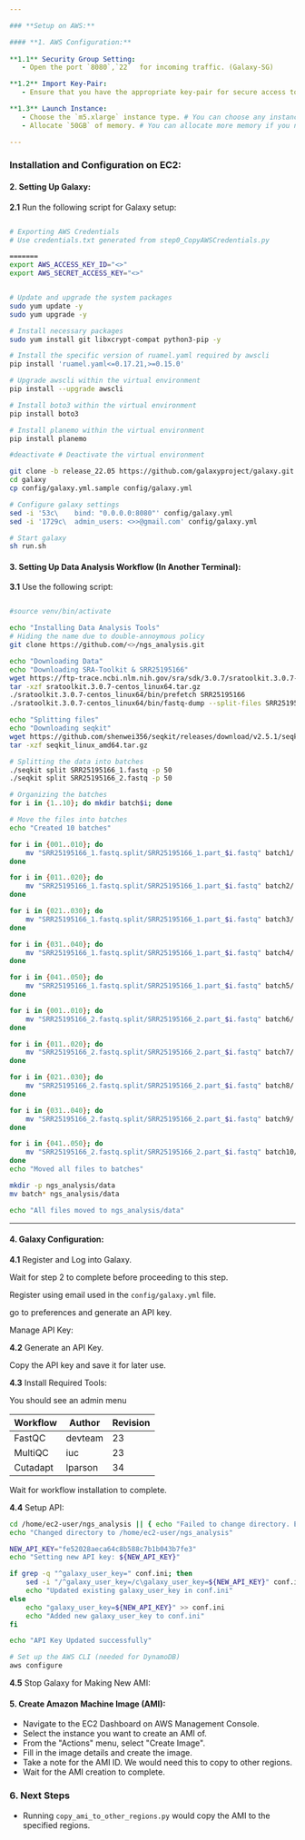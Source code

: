 ```yaml
---

### **Setup on AWS:**

#### **1. AWS Configuration:**
   
**1.1** Security Group Setting:
   - Open the port `8080`,`22`  for incoming traffic. (Galaxy-SG)

**1.2** Import Key-Pair:
   - Ensure that you have the appropriate key-pair for secure access to your EC2 instance.

**1.3** Launch Instance:
   - Choose the `m5.xlarge` instance type. # You can choose any instance type that suits your needs.
   - Allocate `50GB` of memory. # You can allocate more memory if you need it.

---
```


### **Installation and Configuration on EC2:**

#### **2. Setting Up Galaxy:**

**2.1** Run the following script for Galaxy setup:

```bash

# Exporting AWS Credentials
# Use credentials.txt generated from step0_CopyAWSCredentials.py

=======
export AWS_ACCESS_KEY_ID="<>"
export AWS_SECRET_ACCESS_KEY="<>"


# Update and upgrade the system packages
sudo yum update -y
sudo yum upgrade -y

# Install necessary packages
sudo yum install git libxcrypt-compat python3-pip -y

# Install the specific version of ruamel.yaml required by awscli
pip install 'ruamel.yaml<=0.17.21,>=0.15.0'

# Upgrade awscli within the virtual environment
pip install --upgrade awscli

# Install boto3 within the virtual environment
pip install boto3

# Install planemo within the virtual environment
pip install planemo

#deactivate # Deactivate the virtual environment

git clone -b release_22.05 https://github.com/galaxyproject/galaxy.git
cd galaxy
cp config/galaxy.yml.sample config/galaxy.yml

# Configure galaxy settings
sed -i '53c\    bind: "0.0.0.0:8080"' config/galaxy.yml
sed -i '1729c\  admin_users: <>>@gmail.com' config/galaxy.yml

# Start galaxy
sh run.sh
```

#### **3. Setting Up Data Analysis Workflow (In Another Terminal):**

**3.1** Use the following script:

```bash

#source venv/bin/activate

echo "Installing Data Analysis Tools"
# Hiding the name due to double-annoymous policy
git clone https://github.com/<>/ngs_analysis.git

echo "Downloading Data"
echo "Downloading SRA-Toolkit & SRR25195166"
wget https://ftp-trace.ncbi.nlm.nih.gov/sra/sdk/3.0.7/sratoolkit.3.0.7-centos_linux64.tar.gz
tar -xzf sratoolkit.3.0.7-centos_linux64.tar.gz
./sratoolkit.3.0.7-centos_linux64/bin/prefetch SRR25195166
./sratoolkit.3.0.7-centos_linux64/bin/fastq-dump --split-files SRR25195166

echo "Splitting files"
echo "Downloading seqkit"
wget https://github.com/shenwei356/seqkit/releases/download/v2.5.1/seqkit_linux_amd64.tar.gz
tar -xzf seqkit_linux_amd64.tar.gz

# Splitting the data into batches
./seqkit split SRR25195166_1.fastq -p 50
./seqkit split SRR25195166_2.fastq -p 50

# Organizing the batches
for i in {1..10}; do mkdir batch$i; done

# Move the files into batches
echo "Created 10 batches"

for i in {001..010}; do
    mv "SRR25195166_1.fastq.split/SRR25195166_1.part_$i.fastq" batch1/
done

for i in {011..020}; do
    mv "SRR25195166_1.fastq.split/SRR25195166_1.part_$i.fastq" batch2/
done

for i in {021..030}; do
    mv "SRR25195166_1.fastq.split/SRR25195166_1.part_$i.fastq" batch3/
done

for i in {031..040}; do
    mv "SRR25195166_1.fastq.split/SRR25195166_1.part_$i.fastq" batch4/
done

for i in {041..050}; do
    mv "SRR25195166_1.fastq.split/SRR25195166_1.part_$i.fastq" batch5/
done

for i in {001..010}; do
    mv "SRR25195166_2.fastq.split/SRR25195166_2.part_$i.fastq" batch6/
done

for i in {011..020}; do
    mv "SRR25195166_2.fastq.split/SRR25195166_2.part_$i.fastq" batch7/
done

for i in {021..030}; do
    mv "SRR25195166_2.fastq.split/SRR25195166_2.part_$i.fastq" batch8/
done

for i in {031..040}; do
    mv "SRR25195166_2.fastq.split/SRR25195166_2.part_$i.fastq" batch9/
done

for i in {041..050}; do
    mv "SRR25195166_2.fastq.split/SRR25195166_2.part_$i.fastq" batch10/
done
echo "Moved all files to batches"

mkdir -p ngs_analysis/data
mv batch* ngs_analysis/data

echo "All files moved to ngs_analysis/data"
```

---

#### **4. Galaxy Configuration:**

**4.1** Register and Log into Galaxy.

Wait for step 2 to complete before proceeding to this step.

Register using email used in the `config/galaxy.yml` file.

go to preferences and generate an API key.

Manage API Key: 




**4.2** Generate an API Key.

Copy the API key and save it for later use.

**4.3** Install Required Tools:

You should see an admin menu
   
| Workflow | Author  | Revision |
|----------|---------|----------|
| FastQC   | devteam | 23       |
| MultiQC  | iuc     | 23       |
| Cutadapt | lparson | 34       |

Wait for workflow installation to complete.

**4.4** Setup API:

```bash
cd /home/ec2-user/ngs_analysis || { echo "Failed to change directory. Exiting."; exit 1; }
echo "Changed directory to /home/ec2-user/ngs_analysis"

NEW_API_KEY="fe52028aeca64c8b588c7b1b043b7fe3"
echo "Setting new API key: ${NEW_API_KEY}"

if grep -q "^galaxy_user_key=" conf.ini; then
    sed -i "/^galaxy_user_key=/c\galaxy_user_key=${NEW_API_KEY}" conf.ini
    echo "Updated existing galaxy_user_key in conf.ini"
else
    echo "galaxy_user_key=${NEW_API_KEY}" >> conf.ini
    echo "Added new galaxy_user_key to conf.ini"
fi

echo "API Key Updated successfully"

# Set up the AWS CLI (needed for DynamoDB)
aws configure 

```
**4.5** Stop Galaxy for Making New AMI:

#### **5. Create Amazon Machine Image (AMI)**:

- Navigate to the EC2 Dashboard on AWS Management Console.
- Select the instance you want to create an AMI of.
- From the "Actions" menu, select "Create Image".
- Fill in the image details and create the image.
- Take a note for the AMI ID. We would need this to copy to other regions.
- Wait for the AMI creation to complete.



### **6. Next Steps**
- Running `copy_ami_to_other_regions.py` would copy the AMI to the specified regions.


